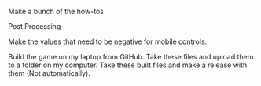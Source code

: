 Make a bunch of the how-tos

Post Processing

Make the values that need to be negative for mobile controls.

Build the game on my laptop from GitHub. Take these files and upload them to a folder on my computer. Take these built files and make a release with them (Not automatically).